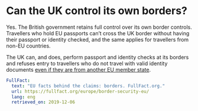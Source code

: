 # Can the UK control its own borders?

Yes. The British government retains full control over its own border controls. Travellers who hold EU passports can’t cross the UK border without having their passport or identity checked, and the same applies for travellers from non-EU countries.

The UK can, and does, perform passport and identity checks at its borders and refuses entry to travellers who do not travel with valid identity documents [even if they are from another EU member state](https://www.gov.uk/government/publications/eea-nationals-eun01/eea-nationals-eun01).

~~~yaml references
FullFact:
  text: "EU facts behind the claims: borders. FullFact.org."
  url: https://fullfact.org/europe/border-security-eu/
  lang: eng
  retrieved_on: 2019-12-06
~~~